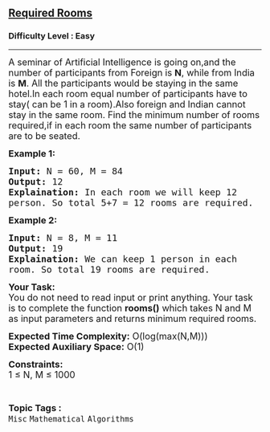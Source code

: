 <h2><a href="https://practice.geeksforgeeks.org/problems/required-rooms3939/1">Required Rooms</a></h2><h3>Difficulty Level : Easy</h3><hr><div class="problems_problem_content__Xm_eO"><p><span style="font-size:18px">A seminar of Artificial Intelligence is going on,and the number&nbsp;of participants from Foreign is <strong>N</strong>, while from India is <strong>M</strong>. All the participants would be staying in the same hotel.In each room equal number of participants have to stay( can be 1 in a room).Also foreign and Indian cannot stay in the same room.&nbsp;Find the minimum number of rooms required,if in each room the same number of participants are to be seated.</span></p>

<p><strong><span style="font-size:18px">Example 1:</span></strong></p>

<pre><span style="font-size:18px"><strong>Input:</strong> N = 60, M = 84
<strong>Output:</strong> 12
<strong>Explaination:</strong> In each room we will keep 12 
person. So total 5+7 = 12 rooms are required.</span></pre>

<p><strong><span style="font-size:18px">Example 2:</span></strong></p>

<pre><span style="font-size:18px"><strong>Input:</strong> N = 8, M = 11
<strong>Output:</strong> 19
<strong>Explaination:</strong> We can keep 1 person in each 
room. So total 19 rooms are required.</span></pre>

<p><span style="font-size:18px"><strong>Your Task:</strong><br>
You do not need to read input or print anything. Your task is to complete the function <strong>rooms()</strong> which takes N and M as input parameters and returns minimum required rooms.</span></p>

<p><span style="font-size:18px"><strong>Expected Time Complexity:</strong> O(log(max(N,M)))<br>
<strong>Expected Auxiliary Space:</strong> O(1)</span></p>

<p><span style="font-size:18px"><strong>Constraints:</strong><br>
1 ≤ N, M ≤ 1000</span></p>
</div><br><p><span style=font-size:18px><strong>Topic Tags : </strong><br><code>Misc</code>&nbsp;<code>Mathematical</code>&nbsp;<code>Algorithms</code>&nbsp;